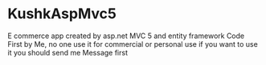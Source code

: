 # KushkAspMvc5
E commerce app created by asp.net MVC 5 and entity framework Code First by Me, no one use it for  commercial or personal use if you want to use it you should send me Message first
